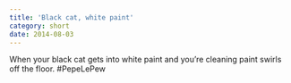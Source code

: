 ```yaml
---
title: 'Black cat, white paint'
category: short
date: 2014-08-03
---
```


When your black cat gets into white paint and you’re cleaning paint swirls off the floor. #PepeLePew